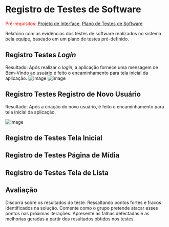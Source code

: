 # Registro de Testes de Software

<span style="color:red">Pré-requisitos: <a href="3-Projeto de Interface.md"> Projeto de Interface</a></span>, <a href="8-Plano de Testes de Software.md"> Plano de Testes de Software</a>

Relatório com as evidências dos testes de software realizados no sistema pela equipe, baseado em um plano de testes pré-definido.

## Registro Testes _Login_

Resultado: Após realizar o _login_, a aplicação fornece uma mensagem de Bem-Vindo ao usuário é feito o encaminhamento para tela inicial da aplicação.
![image](https://github.com/ICEI-PUC-Minas-PMV-ADS/pmv-ads-2023-1-e1-proj-web-t12-movie-manager/assets/100796561/87de96dd-5514-489f-90ea-5f986aeedec3)
![image](https://github.com/ICEI-PUC-Minas-PMV-ADS/pmv-ads-2023-1-e1-proj-web-t12-movie-manager/assets/100796561/8aae4254-cbc3-400d-b516-752e3a17cb7f)

## Registro Testes Registro de Novo Usuário

Resultado: Após a criação do novo usuário, é feito o encaminhamento para tela inicial da aplicação.

![image](https://github.com/ICEI-PUC-Minas-PMV-ADS/pmv-ads-2023-1-e1-proj-web-t12-movie-manager/assets/100796561/11149fa7-482b-4bf0-8adc-be5e8fd574fb)


## Registro de Testes Tela Inicial



## Registro de Testes Página de Mídia



## Registro de Testes Tela de Lista


## Avaliação

Discorra sobre os resultados do teste. Ressaltando pontos fortes e fracos identificados na solução. Comente como o grupo pretende atacar esses pontos nas próximas iterações. Apresente as falhas detectadas e as melhorias geradas a partir dos resultados obtidos nos testes.

